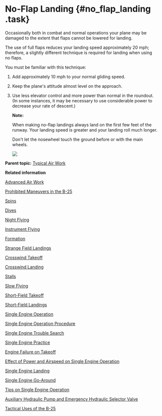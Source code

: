 # No-Flap Landing {#no_flap_landing .task}

Occasionally both in combat and normal operations your plane may be damaged to the extent that flaps cannot be lowered for landing.

The use of full flaps reduces your landing speed approximately 20 mph; therefore, a slightly different technique is required for landing when using no flaps.

You must be familiar with this technique:

1.  Add approximately 10 mph to your normal gliding speed.

2.  Keep the plane's attitude almost level on the approach.

3.  Use less elevator control and more power than normal in the roundout. \(In some instances, it may be necessary to use considerable power to decrease your rate of descent.\)

    **Note:** 

    When making no-flap landings always land on the first few feet of the runway. Your landing speed is greater and your landing roll much longer.

    Don't let the nosewheel touch the ground before or with the main wheels.

    ![](../images/landing_no_flap.png)


**Parent topic:** [Typical Air Work](../topics/typical_air_work.md)

**Related information**  


[Advanced Air Work](../topics/advanced_air_work.md)

[Prohibited Maneuvers in the B-25](../topics/prohibited_maneuvers_in_the_b_25.md)

[Spins](../topics/spins.md)

[Dives](../topics/dives.md)

[Night Flying](../topics/night_flying.md)

[Instrument Flying](../topics/instrument_flying.md)

[Formation](../topics/formation.md)

[Strange Field Landings](../topics/strange_field_landings.md)

[Crosswind Takeoff](../topics/crosswind_takeoff.md)

[Crosswind Landing](../topics/crosswind_landing.md)

[Stalls](../topics/stalls.md)

[Slow Flying](../topics/slow_flying.md)

[Short-Field Takeoff](../topics/short_field_takeoff.md)

[Short-Field Landings](../topics/short_field_landings.md)

[Single Engine Operation](../topics/single_engine_operation.md)

[Single Engine Operation Procedure](../topics/single_engine_operation_procedure.md)

[Single Engine Trouble Search](../topics/single_engine_trouble_search.md)

[Single Engine Practice](../topics/single_engine_practice.md)

[Engine Failure on Takeoff](../topics/engine_failure_on_takeoff.md)

[Effect of Power and Airspeed on Single Engine Operation](../topics/effect_of_power_and_airspeed_on_single_engine_operation.md)

[Single Engine Landing](../topics/single_engine_landing.md)

[Single Engine Go-Around](../topics/single_engine_go_around.md)

[Tips on Single Engine Operation](../topics/tips_on_single_engine_operation.md)

[Auxiliary Hydraulic Pump and Emergency Hydraulic Selector Valve](../topics/auxiliary_hydraulic_pump_and_emergency_hydraulic_selector_valve.md)

[Tactical Uses of the B-25](../topics/tactical_uses_of_the_b_25.md)


